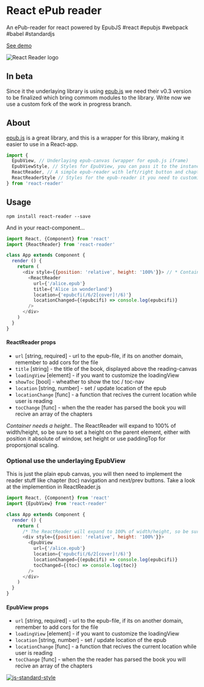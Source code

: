 # React ePub reader #

An ePub-reader for react powered by EpubJS #react #epubjs #webpack #babel #standardjs

[See demo](http://gerhardsletten.github.io/react-reader/)

![React Reader logo](https://s3-eu-west-1.amazonaws.com/react-reader/react-reader.svg)

## In beta ##

Since it the underlaying library is using [epub.js](https://github.com/futurepress/epub.js) we need their v0.3 version to be finalized which bring commom modules to the library. Write now we use a custom fork of the work in progress branch.

## About ##

[epub.js](https://github.com/futurepress/epub.js) is a great library, and this is a wrapper for this library, making it easier to use in a React-app.

```js
import {
  EpubView, // Underlaying epub-canvas (wrapper for epub.js iframe)
  EpubViewStyle, // Styles for EpubView, you can pass it to the instance as a style prop for customize it
  ReactReader, // A simple epub-reader with left/right button and chapter navigation
  ReactReaderStyle // Styles for the epub-reader it you need to customize it
} from 'react-reader'
```

## Usage ##

`npm install react-reader --save`

And in your react-component...

```js
import React, {Component} from 'react'
import {ReactReader} from 'react-reader'

class App extends Component {
  render () {
    return (
      <div style={{position: 'relative', height: '100%'}}> // * Container needs a height..
        <ReactReader 
          url={'/alice.epub'} 
          title={'Alice in wonderland'}
          location={'epubcfi(/6/2[cover]!/6)'}
          locationChanged={(epubcifi) => console.log(epubcifi)}
        />
      </div>
    )
  }
}
```

#### ReactReader props ####

* `url` [string, required] - url to the epub-file, if its on another domain, remember to add cors for the file
* `title` [string] - the title of the book, displayed above the reading-canvas
* `loadingView` [element] - if you want to customize the loadingView
* `showToc` [bool] - wheather to show the toc / toc-nav
* `location` [string, number] - set / update location of the epub
* `locationChange` [func] - a function that recives the current location while user is reading
* `tocChange` [func] - when the the reader has parsed the book you will recive an array of the chapters


*Container needs a height..*
The ReactReader will expand to 100% of width/height, so be sure to set a height on the parent element, either with position it absolute of window, set height or use paddingTop for proporsjonal scaling.

### Optional use the underlaying EpubView ###

This is just the plain epub canvas, you will then need to implement the reader stuff like chapter (toc) navigation and next/prev buttons. Take a look at the implemention in ReactReader.js

```js
import React, {Component} from 'react'
import {EpubView} from 'react-reader'

class App extends Component {
  render () {
    return (
      /* The ReactReader will expand to 100% of width/height, so be sure to set a height on the parent element, either with position it absolute of window, set height or use paddingTop for proporsjonal scaling */
      <div style={{position: 'relative', height: '100%'}}>
        <EpubView 
          url={'/alice.epub'} 
          location={'epubcfi(/6/2[cover]!/6)'}
          locationChanged={(epubcifi) => console.log(epubcifi)}
          tocChanged={(toc) => console.log(toc)}
        />
      </div>
    )
  }
}
```

#### EpubView props ####

* `url` [string, required] - url to the epub-file, if its on another domain, remember to add cors for the file
* `loadingView` [element] - if you want to customize the loadingView
* `location` [string, number] - set / update location of the epub
* `locationChange` [func] - a function that recives the current location while user is reading
* `tocChange` [func] - when the the reader has parsed the book you will recive an array of the chapters

[![js-standard-style](https://img.shields.io/badge/code%20style-standard-brightgreen.svg?style=flat)](https://github.com/feross/standard)
